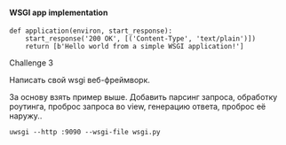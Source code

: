 #### WSGI app implementation

```
def application(environ, start_response):
    start_response('200 OK', [('Content-Type', 'text/plain')])
    return [b'Hello world from a simple WSGI application!']
```

Challenge 3

Написать свой wsgi веб-фреймворк.

За основу взять пример выше. Добавить парсинг запроса, обработку роутинга, проброс запроса во view, генерацию ответа, проброс её наружу..

```
uwsgi --http :9090 --wsgi-file wsgi.py
```
